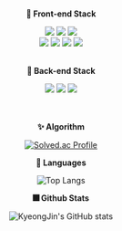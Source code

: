 <!--
**2kjin/2kjin** is a ✨ _special_ ✨ repository because its `README.md` (this file) appears on your GitHub profile.

Here are some ideas to get you started:

- 🔭 I’m currently working on ...
- 🌱 I’m currently learning ...
- 👯 I’m looking to collaborate on ...
- 🤔 I’m looking for help with ...
- 💬 Ask me about ...
- 📫 How to reach me: ...
- 😄 Pronouns: ...
- ⚡ Fun fact: ...
-->
<div align="center">

<div style="display:flex; justify-content:space-evenly;">
  
  </div>

  <br/>

  <p><b>🎈 Front-end Stack</b></p>
  <img src="https://img.shields.io/badge/HTML-E34F26?style=flat-square&logo=HTML5&logoColor=white"/>
  <img src="https://img.shields.io/badge/CSS-1572B6?style=flat-square&logo=CSS3&logoColor=white"/>
  <img src="https://img.shields.io/badge/Bootstrap-7952B3?style=flat-square&logo=Bootstrap&logoColor=white"/>

  
  <br/>

  <img src="https://img.shields.io/badge/JavaScript-F7DF1E?style=flat-square&logo=Javascript&logoColor=white"/>
  <img src="https://img.shields.io/badge/Vue.js-4FC08D?style=flat-square&logo=Vue.js&logoColor=white"/>
  <img src="https://img.shields.io/badge/React-61DAFB?style=flat-square&logo=React&logoColor=white"/>
  <img src="https://img.shields.io/badge/Redux-764ABC?style=flat-square&logo=Redux&logoColor=white"/>
   
  <br/>
  <br/>

  <p><b>🎉 Back-end Stack </b></p>
  <img src="https://img.shields.io/badge/Python-3776AB?style=flat-square&logo=Python&logoColor=white"/>
  <img src="https://img.shields.io/badge/Django-092E20?style=flat-square&logo=Django&logoColor=white"/>
  <img src="https://img.shields.io/badge/MySQL-4479A1?style=flat-square&logo=MySQL&logoColor=white"/>
  

  <br/>
  <br/>
  <br/>
  
  <p><b>✨ Algorithm</b></p>

  [![Solved.ac Profile](http://mazassumnida.wtf/api/v2/generate_badge?boj=kjin1202)](https://solved.ac/kjin1202/)
  <br/>

  <p><b>🎇 Languages</b></p>
  
  ![Top Langs](https://github-readme-stats.vercel.app/api/top-langs/?username=2kjin&layout=compact)
  <br/>
  
  <p><b>🎆 Github Stats</b></p>
  
  ![KyeongJin's GitHub stats](https://github-readme-stats.vercel.app/api?username=2kjin&theme=dracula&show_icons=true)
  <br/>
  

</div>

